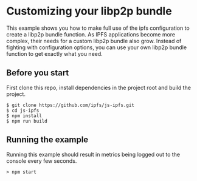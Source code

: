 # Customizing your libp2p bundle

This example shows you how to make full use of the ipfs configuration to create a libp2p bundle function. As IPFS applications become more complex, their needs for a custom libp2p bundle also grow. Instead of fighting with configuration options, you can use your own libp2p bundle function to get exactly what you need.

## Before you start

First clone this repo, install dependencies in the project root and build the project.

```console
$ git clone https://github.com/ipfs/js-ipfs.git
$ cd js-ipfs
$ npm install
$ npm run build
```

## Running the example

Running this example should result in metrics being logged out to the console every few seconds.

```
> npm start
```
